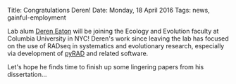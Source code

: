 Title: Congratulations Deren!
Date: Monday, 18 April 2016
Tags: news, gainful-employment

Lab alum [Deren Eaton](http://dereneaton.com/) will be joining the
Ecology and Evolution faculty at Columbia University in NYC! Deren's
work since leaving the lab has focused on the use of RADseq in
systematics and evolutionary research, especially via development of
[pyRAD](http://dereneaton.com/software/pyrad) and related software.

Let's hope he finds time to finish up some lingering papers from his
dissertation...